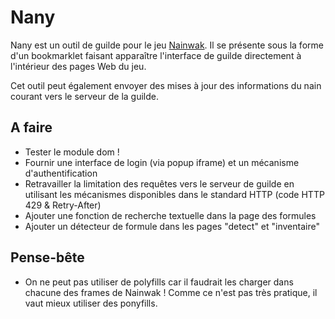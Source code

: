 # Nany

Nany est un outil de guilde pour le jeu [Nainwak](www.nainwak.fr). Il se présente
sous la forme d'un bookmarklet faisant apparaître l'interface de guilde directement
à l'intérieur des pages Web du jeu.

Cet outil peut également envoyer des mises à jour des informations du nain
courant vers le serveur de la guilde.


## A faire

- Tester le module dom !
- Fournir une interface de login (via popup iframe) et un mécanisme d'authentification
- Retravailler la limitation des requêtes vers le serveur de guilde en utilisant
  les mécanismes disponibles dans le standard HTTP (code HTTP 429 & Retry-After)
- Ajouter une fonction de recherche textuelle dans la page des formules
- Ajouter un détecteur de formule dans les pages "detect" et "inventaire"


## Pense-bête

- On ne peut pas utiliser de polyfills car il faudrait les charger dans chacune
  des frames de Nainwak ! Comme ce n'est pas très pratique, il vaut mieux
  utiliser des ponyfills.
